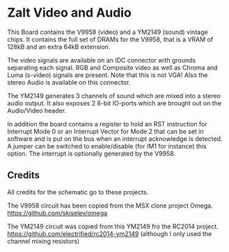 # Zalt Video and Audio

This Board contains the V9958 (video) and a YM2149 (sound) vintage chips.
It contains the full set of DRAMs for the V9958, that is a VRAM of 128kB and an extra 64kB extension.

The video signals are available on an IDC connector with grounds separating each signal. RGB and Composite video as well as Chroma and Luma (s-video) signals are present. Note that this is not VGA! Also the stereo Audio is available on this connector.

The YM2149 generates 3 channels of sound which are mixed into a stereo audio output. It also exposes 2 8-bit IO-ports which are brought out on the Audio/Video header.

In addition the board contains a register to hold an RST instruction for Interrupt Mode 0 or an Interrupt Vector for Mode 2 that can be set in software and is put on the bus when an interrupt acknowledge is detected. A jumper can be switched to enable/disable (for IM1 for instance) this option. The interrupt is optionally generated by the V9958.

## Credits

All credits for the schematic go to these projects.

The V9958 circuit has been copied from the MSX clone project Omega.
https://github.com/skiselev/omega

The YM2149 circuit was copied from this YM2149 fro the RC2014 project. https://github.com/electrified/rc2014-ym2149
(although I only used the channel mixing resistors)
